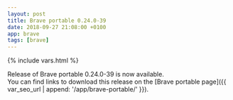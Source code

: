 ```yaml
---
layout: post
title: Brave portable 0.24.0-39
date: 2018-09-27 21:08:00 +0100
app: brave
tags: [brave]
---
```

{% include vars.html %}

Release of Brave portable 0.24.0-39 is now available.<br />
You can find links to download this release on the [Brave portable page]({{ var_seo_url | append: '/app/brave-portable/' }}).